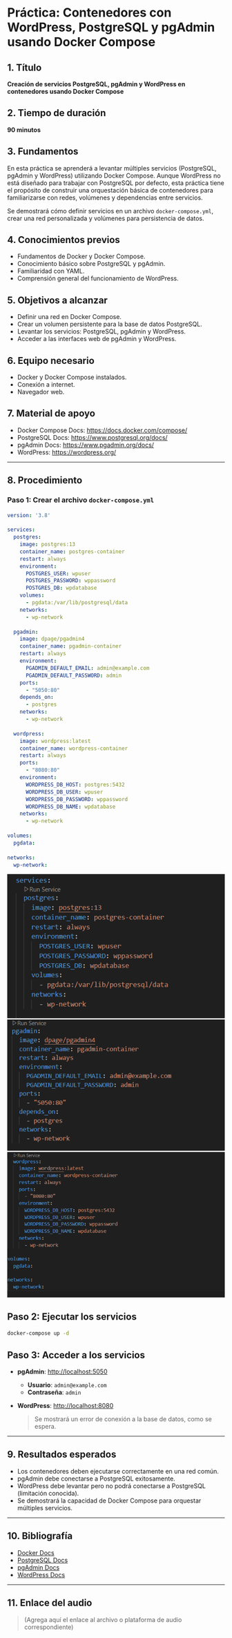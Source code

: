 # Práctica: Contenedores con WordPress, PostgreSQL y pgAdmin usando Docker Compose

## 1. Título  
**Creación de servicios PostgreSQL, pgAdmin y WordPress en contenedores usando Docker Compose**

## 2. Tiempo de duración  
**90 minutos**

## 3. Fundamentos  

En esta práctica se aprenderá a levantar múltiples servicios (PostgreSQL, pgAdmin y WordPress) utilizando Docker Compose. Aunque WordPress no está diseñado para trabajar con PostgreSQL por defecto, esta práctica tiene el propósito de construir una orquestación básica de contenedores para familiarizarse con redes, volúmenes y dependencias entre servicios.

Se demostrará cómo definir servicios en un archivo `docker-compose.yml`, crear una red personalizada y volúmenes para persistencia de datos.

## 4. Conocimientos previos

- Fundamentos de Docker y Docker Compose.
- Conocimiento básico sobre PostgreSQL y pgAdmin.
- Familiaridad con YAML.
- Comprensión general del funcionamiento de WordPress.

## 5. Objetivos a alcanzar

- Definir una red en Docker Compose.
- Crear un volumen persistente para la base de datos PostgreSQL.
- Levantar los servicios: PostgreSQL, pgAdmin y WordPress.
- Acceder a las interfaces web de pgAdmin y WordPress.

## 6. Equipo necesario

- Docker y Docker Compose instalados.
- Conexión a internet.
- Navegador web.

## 7. Material de apoyo

- Docker Compose Docs: https://docs.docker.com/compose/
- PostgreSQL Docs: https://www.postgresql.org/docs/
- pgAdmin Docs: https://www.pgadmin.org/docs/
- WordPress: https://wordpress.org/

---

## 8. Procedimiento

### Paso 1: Crear el archivo `docker-compose.yml`

```yaml
version: '3.8'

services:
  postgres:
    image: postgres:13
    container_name: postgres-container
    restart: always
    environment:
      POSTGRES_USER: wpuser
      POSTGRES_PASSWORD: wppassword
      POSTGRES_DB: wpdatabase
    volumes:
      - pgdata:/var/lib/postgresql/data
    networks:
      - wp-network

  pgadmin:
    image: dpage/pgadmin4
    container_name: pgadmin-container
    restart: always
    environment:
      PGADMIN_DEFAULT_EMAIL: admin@example.com
      PGADMIN_DEFAULT_PASSWORD: admin
    ports:
      - "5050:80"
    depends_on:
      - postgres
    networks:
      - wp-network

  wordpress:
    image: wordpress:latest
    container_name: wordpress-container
    restart: always
    ports:
      - "8080:80"
    environment:
      WORDPRESS_DB_HOST: postgres:5432
      WORDPRESS_DB_USER: wpuser
      WORDPRESS_DB_PASSWORD: wppassword
      WORDPRESS_DB_NAME: wpdatabase
    networks:
      - wp-network

volumes:
  pgdata:

networks:
  wp-network:
```
![](docker-compose/1.png)
![](docker-compose/2.png)
![](docker-compose/3.png)

## Paso 2: Ejecutar los servicios

```bash
docker-compose up -d
```
## Paso 3: Acceder a los servicios

- **pgAdmin**: [http://localhost:5050](http://localhost:5050)  
  - **Usuario**: `admin@example.com`  
  - **Contraseña**: `admin`

- **WordPress**: [http://localhost:8080](http://localhost:8080)  
  > Se mostrará un error de conexión a la base de datos, como se espera.

---



## 9. Resultados esperados

- Los contenedores deben ejecutarse correctamente en una red común.
- pgAdmin debe conectarse a PostgreSQL exitosamente.
- WordPress debe levantar pero no podrá conectarse a PostgreSQL (limitación conocida).
- Se demostrará la capacidad de Docker Compose para orquestar múltiples servicios.

---

## 10. Bibliografía

- [Docker Docs](https://docs.docker.com/)
- [PostgreSQL Docs](https://www.postgresql.org/docs/)
- [pgAdmin Docs](https://www.pgadmin.org/docs/)
- [WordPress Docs](https://wordpress.org/support/)

---

## 11. Enlace del audio

> (Agrega aquí el enlace al archivo o plataforma de audio correspondiente)



